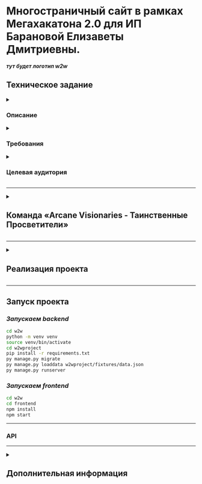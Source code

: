 # Многостраничный сайт в рамках Мегахакатона 2.0 для ИП Барановой Елизаветы Дмитриевны.

___тут будет логотип w2w___

## Техническое задание

<details>
<summary>

### Описание

</summary>

***Необходимо создать веб-сайт для малого и среднего бизнеса, где пользователи смогу размещать свои бренды и создавать
коллаборации между брендами друг друга.
Далее дописать при необходимости...***
</details>

<details>
<summary>

### Требования

</summary>

***Должен быть реализован следующий функционал:***

1) Возможность регистрироваться на сайте;
2) Создавать бренды и коллаборации;
3) Просматривать бренды других пользователей и лайкать их, чтобы найти пару для коллаборации (аналогично пользователю
   партнера в Тиндере);
4) Написать остальные требования...

На веб-странице должны быть размещены:

+ ***перечислить;***
+ ***;***
+ ***;***
+ ***;***
+ ***;***
+ ***;***
+ ***;***

</details>

<details>
<summary>

### Целевая аудитория

</summary>

___
***ЦА, которую бренд хочет привлечь***

*Описать...*
___
***Текущая ЦА бренда***

*Описать...*

</details>

___
<details>
<summary>

## Команда «Arcane Visionaries - Таинственные Просветители»

</summary>

| №  | ФИО                    | Должность                         | Никнейм в телеграмме | Ссылка на проекты                                 |
|----|------------------------|-----------------------------------|----------------------|---------------------------------------------------|
| 1  | Воронков Алексей       | Тимлид                            | @asvoronkov0         | https://github.com/ASVoronkov                     |
| 2  | Вечканова Лина         | Веб-дизайнер                      | @forma_lina          |                                                   |
| 3  | Литейкина Ольга        | UX/UI дизайнер                    | @lit39               | https://www.behance.net/olgaliteikina/appreciated |
| 4  | Жуков Алексей          | UX/UI дизайнер                    | @a1xzhu              | https://www.behance.net/a1xzhu                    |
| 5  | Антонова Анна          | UX/UI дизайнер                    | @AAntonovaS          | https://www.behance.net/aantonovas                |
| 6  | Ширинова Валерия       | Графический дизайнер              | @Prosto_leraHI       | https://www.behance.net/4780521d                  |
| 7  | Тимофеева Янина        | Графический дизайнер              | @YaninaIrkutsk       | https://www.behance.net/8e715f7e                  |
| 8  | Зайцев Антон           | Backend разработчик               | @BlackMarvel         | https://github.com/Hashtagich                     |
| 9  | Царенко Иван           | Backend разработчик               | @mp3suuri            | https://github.com/SwaGGa1337                     |
| 10 | Александрова Екатерина | Backend разработчик               | @KateAlexandrova     | https://github.com/aliensen36                     |
| 11 | Караханов Александр    | Backend разработчик               | @geographOne         | https://github.com/Gitgeograph                    |
| 12 | Кочанова Мария         | Frontend разработчик              | @kochanovama         | https://github.com/MariaKochanova                 |
| 13 | Дергачев Алексей       | Frontend разработчик              | @nkoidcool           |                                                   |
| 14 | Валиахметова Миляуша   | Аналитик данных                   | @milya_v             |                                                   |
| 15 | Застанкевич Ольга      | Тестировщик                       | @Zastankevich        |                                                   |
| 16 | Шестаков Дмитрий       | Тестировщик-автоматизатор         | @dima_hero1          |                                                   |

</details>

___
<details>
<summary>

## Реализация проекта

</summary>

***Проект выполнен согласно требованиям Заказчика, полностью адаптирован под ..., удобен и прост в использовании.***

***Использованы следующие цвета:***
+ *#*
+ *#*
+ *#*
+ *#*
+ *#*
+ *#* 

***И шрифты:***
+ *;*
+ *;*
+ *.*

***Backend разработка выполнена на Django с возможностью поддержки БД SQL и PostgreSQL.***

***Frontend разработка выполнена на JavaScript и React.***

***Взаимодействие БД, Backend, Frontend осуществляется с использованием ...***

</details>

___

## Запуск проекта
### *Запускаем backend* 
```bash
cd w2w
python -m venv venv
source venv/bin/activate
cd w2wproject 
pip install -r requirements.txt
py manage.py migrate
py manage.py loaddata w2wproject/fixtures/data.json
py manage.py runserver
```
### *Запускаем frontend* 
```bash
cd w2w
cd frontend
npm install
npm start
```
___


### API

___
<details>
<summary>

## Дополнительная информация
</summary>

+ ***Тг-канал Заказчика — https://t.me/slezkinalife***
+ ***Изначальная версия сайта от Заказчика — https://w-2-wmatch.ru/***
+ ***Подробная видеоинструкция сайта —***
</details>
